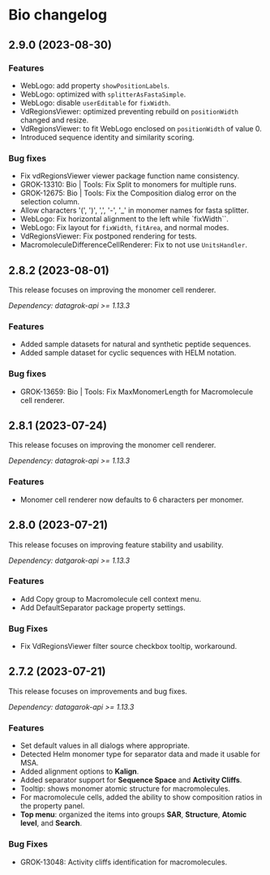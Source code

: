# Bio changelog

## 2.9.0 (2023-08-30)

### Features

* WebLogo: add property `showPositionLabels`.
* WebLogo: optimized with `splitterAsFastaSimple`.
* WebLogo: disable `userEditable` for `fixWidth`.
* VdRegionsViewer: optimized preventing rebuild on `positionWidth` changed and resize.
* VdRegionsViewer: to fit WebLogo enclosed on `positionWidth` of value 0.
* Introduced sequence identity and similarity scoring.

### Bug fixes

* Fix vdRegionsViewer viewer package function name consistency.
* GROK-13310: Bio | Tools: Fix Split to monomers for multiple runs.
* GROK-12675: Bio | Tools: Fix the Composition dialog error on the selection column.
* Allow characters '(', ')', ',', '-', '_' in monomer names for fasta splitter.
* WebLogo: Fix horizontal alignment to the left while `fixWidth``.
* WebLogo: Fix layout for `fixWidth`, `fitArea`, and normal modes.
* VdRegionsViewer: Fix postponed rendering for tests.
* MacromoleculeDifferenceCellRenderer: Fix to not use `UnitsHandler`.

## 2.8.2 (2023-08-01)

This release focuses on improving the monomer cell renderer.

*Dependency: datagrok-api >= 1.13.3*

### Features

* Added sample datasets for natural and synthetic peptide sequences.
* Added sample dataset for cyclic sequences with HELM notation.

### Bug fixes

* GROK-13659: Bio | Tools: Fix MaxMonomerLength for Macromolecule cell renderer.

## 2.8.1 (2023-07-24)

This release focuses on improving the monomer cell renderer.

*Dependency: datagrok-api >= 1.13.3*

### Features

* Monomer cell renderer now defaults to 6 characters per monomer.

## 2.8.0 (2023-07-21)

This release focuses on improving feature stability and usability.

*Dependency: datgarok-api >= 1.13.3*

### Features

* Add Copy group to Macromolecule cell context menu.
* Add DefaultSeparator package property settings.

### Bug Fixes

* Fix VdRegionsViewer filter source checkbox tooltip, workaround.

## 2.7.2 (2023-07-21)

This release focuses on improvements and bug fixes.

*Dependency: datagarok-api >= 1.13.3*

### Features

* Set default values in all dialogs where appropriate.
* Detected Helm monomer type for separator data and made it usable for MSA.
* Added alignment options to **Kalign**.
* Added separator support for **Sequence Space** and **Activity Cliffs**.
* Tooltip: shows monomer atomic structure for macromolecules.
* For macromolecule cells, added the ability to show composition ratios in the property panel.
* **Top menu**: organized the items into groups **SAR**, **Structure**, **Atomic level**, and **Search**. 

### Bug Fixes

* GROK-13048: Activity cliffs identification for macromolecules.

